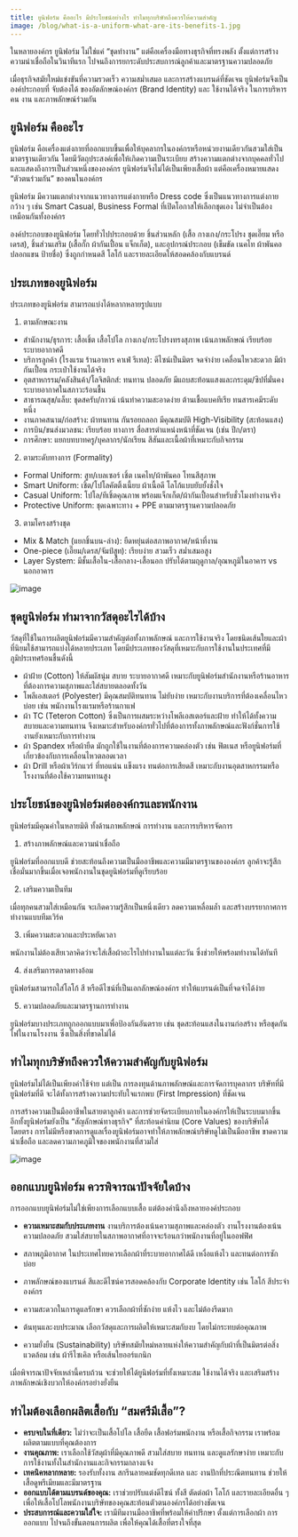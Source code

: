 ```yaml
---
title: ยูนิฟอร์ม คืออะไร มีประโยชน์อย่างไร ทำไมทุกบริษัทถึงควรให้ความสำคัญ
image: /blog/what-is-a-uniform-what-are-its-benefits-1.jpg
---
```


ในหลายองค์กร ยูนิฟอร์ม ไม่ใช่แค่ “ชุดทำงาน” แต่คือเครื่องมือทางธุรกิจที่ทรงพลัง ตั้งแต่การสร้างความน่าเชื่อถือในวินาทีแรก ไปจนถึงการยกระดับประสบการณ์ลูกค้าและมาตรฐานความปลอดภัย 

เมื่อธุรกิจสมัยใหม่แข่งขันที่ความรวดเร็ว ความสม่ำเสมอ และการสร้างแบรนด์ที่ชัดเจน ยูนิฟอร์มจึงเป็นองค์ประกอบที่ จับต้องได้ ของอัตลักษณ์องค์กร (Brand Identity) และ ใช้งานได้จริง ในการบริหารคน งาน และภาพลักษณ์ร่วมกัน

## ยูนิฟอร์ม คืออะไร

ยูนิฟอร์ม คือเครื่องแต่งกายที่ออกแบบขึ้นเพื่อให้บุคลากรในองค์กรหรือหน่วยงานเดียวกันสวมใส่เป็นมาตรฐานเดียวกัน โดยมีวัตถุประสงค์เพื่อให้เกิดความเป็นระเบียบ สร้างความแตกต่างจากบุคคลทั่วไป และแสดงถึงการเป็นส่วนหนึ่งขององค์กร ยูนิฟอร์มจึงไม่ได้เป็นเพียงเสื้อผ้า แต่คือเครื่องหมายแสดง “ตัวตนร่วมกัน” ของคนในองค์กร

ยูนิฟอร์ม มีความแตกต่างจากแนวทางการแต่งกายหรือ Dress code ซึ่งเป็นแนวทางการแต่งกายกว้าง ๆ เช่น Smart Casual, Business Formal ที่เปิดโอกาสให้เลือกชุดเอง ไม่จำเป็นต้องเหมือนกันทั้งองค์กร 

องค์ประกอบของยูนิฟอร์ม โดยทั่วไปประกอบด้วย ชิ้นส่วนหลัก (เสื้อ กางเกง/กระโปรง ชุดเอี๊ยม หรือเดรส), ชิ้นส่วนเสริม (เสื้อกั๊ก ผ้ากันเปื้อน แจ็กเก็ต), และอุปกรณ์ประกอบ (เข็มขัด เนคไท ผ้าพันคอ ปลอกแขน ป้ายชื่อ) ซึ่งถูกกำหนดสี โลโก้ และรายละเอียดให้สอดคล้องกับแบรนด์

## ประเภทของยูนิฟอร์ม

ประเภทของยูนิฟอร์ม สามารถแบ่งได้หลากหลายรูปแบบ

1) ตามลักษณะงาน

- สำนักงาน/ธุรการ: เสื้อเชิ้ต เสื้อโปโล กางเกง/กระโปรงทรงสุภาพ เน้นภาพลักษณ์ เรียบร้อย ระบายอากาศดี
- บริการลูกค้า (โรงแรม ร้านอาหาร คาเฟ่ รีเทล): ดีไซน์เป็นมิตร จดจำง่าย เคลื่อนไหวสะดวก มีผ้ากันเปื้อน กระเป๋าใช้งานได้จริง
- อุตสาหกรรม/คลังสินค้า/โลจิสติกส์: ทนทาน ปลอดภัย มีแถบสะท้อนแสงและกระดุม/ซิปที่มั่นคง ระบายอากาศในสภาวะร้อนชื้น
- สาธารณสุข/แล็บ: ชุดสครับ/กาวน์ เน้นทำความสะอาดง่าย ต้านเชื้อแบคทีเรีย ทนสารเคมีระดับหนึ่ง
- งานภาคสนาม/ก่อสร้าง: ผ้าทนทาน กันรอยถลอก มีคุณสมบัติ High-Visibility (สะท้อนแสง)
- การบิน/ขนส่งมวลชน: เรียบร้อย ทางการ สื่อสารตำแหน่งหน้าที่ชัดเจน (เช่น ปีก/ตรา)
- การศึกษา: แยกบทบาทครู/บุคลากร/นักเรียน สีสันและเนื้อผ้าที่เหมาะกับกิจกรรม

2) ตามระดับทางการ (Formality)

- Formal Uniform: สูท/เบลเซอร์ เชิ้ต เนคไท/ผ้าพันคอ โทนสีสุภาพ
- Smart Uniform: เชิ้ต/โปโลคัตติ้งเนี้ยบ ผ้าเนื้อดี โลโก้แบบยับยั้งชั่งใจ
- Casual Uniform: โปโล/ทีเชิ้ตคุณภาพ พร้อมแจ็กเก็ต/ผ้ากันเปื้อนสำหรับชั่วโมงทำงานจริง
- Protective Uniform: ชุดเฉพาะทาง + PPE ตามมาตรฐานความปลอดภัย

3) ตามโครงสร้างชุด

- Mix & Match (แยกชิ้นบน-ล่าง): ยืดหยุ่นต่อสภาพอากาศ/หน้าที่งาน
- One-piece (เอี๊ยม/เดรส/จัมป์สูท): เรียบง่าย สวมเร็ว สม่ำเสมอสูง
- Layer System: มีชั้นเสื้อใน-เสื้อกลาง-เสื้อนอก ปรับได้ตามฤดูกาล/อุณหภูมิในอาคาร vs นอกอาคาร

![image](/blog/what-is-a-uniform-what-are-its-benefits-2.jpg)

## ชุดยูนิฟอร์ม ทำมาจากวัสดุอะไรได้บ้าง

วัสดุที่ใช้ในการผลิตยูนิฟอร์มมีความสำคัญต่อทั้งภาพลักษณ์ และการใช้งานจริง โดยชนิดเส้นใยและผ้าที่นิยมใช้สามารถแบ่งได้หลายประเภท โดยมีประเภทของวัสดุที่เหมาะกับการใช้งานในประเทศที่มีภูมิประเทศร้อนชื้นดังนี้

- ผ้าฝ้าย (Cotton) ให้สัมผัสนุ่ม สบาย ระบายอากาศดี เหมาะกับยูนิฟอร์มสำนักงานหรือร้านอาหารที่ต้องการความสุภาพและใส่สบายตลอดทั้งวัน
- โพลีเอสเตอร์ (Polyester) มีคุณสมบัติทนทาน ไม่ยับง่าย เหมาะกับงานบริการที่ต้องเคลื่อนไหวบ่อย เช่น พนักงานโรงแรมหรือร้านกาแฟ
- ผ้า TC (Teteron Cotton) ซึ่งเป็นการผสมระหว่างโพลีเอสเตอร์และฝ้าย ทำให้ได้ทั้งความสบายและความทนทาน จึงเหมาะสำหรับองค์กรทั่วไปที่ต้องการทั้งภาพลักษณ์และฟังก์ชั่นการใช้งานยังเหมาะกับการทำงาน
- ผ้า Spandex หรือผ้ายืด มักถูกใช้ในงานที่ต้องการความคล่องตัว เช่น ฟิตเนส หรือยูนิฟอร์มที่เกี่ยวข้องกับการเคลื่อนไหวตลอดเวลา
- ผ้า Drill หรือผ้าเวิร์กแวร์ ที่ทอแน่น แข็งแรง ทนต่อการเสียดสี เหมาะกับงานอุตสาหกรรมหรือโรงงานที่ต้องใช้ความทนทานสูง 

## ประโยชน์ของยูนิฟอร์มต่อองค์กรและพนักงาน

ยูนิฟอร์มมีคุณค่าในหลายมิติ ทั้งด้านภาพลักษณ์ การทำงาน และการบริหารจัดการ

1. สร้างภาพลักษณ์และความน่าเชื่อถือ

ยูนิฟอร์มที่ออกแบบดี ช่วยสะท้อนถึงความเป็นมืออาชีพและความมีมาตรฐานขององค์กร ลูกค้าจะรู้สึกเชื่อมั่นมากขึ้นเมื่อเจอพนักงานในชุดยูนิฟอร์มที่ดูเรียบร้อย

2. เสริมความเป็นทีม

เมื่อทุกคนสวมใส่เหมือนกัน จะเกิดความรู้สึกเป็นหนึ่งเดียว ลดความเหลื่อมล้ำ และสร้างบรรยากาศการทำงานแบบทีมเวิร์ค

3. เพิ่มความสะดวกและประหยัดเวลา

พนักงานไม่ต้องเสียเวลาคิดว่าจะใส่เสื้อผ้าอะไรไปทำงานในแต่ละวัน ซึ่งช่วยให้พร้อมทำงานได้ทันที

4. ส่งเสริมการตลาดทางอ้อม

ยูนิฟอร์มสามารถใส่โลโก้ สี หรือดีไซน์ที่เป็นเอกลักษณ์องค์กร ทำให้แบรนด์เป็นที่จดจำได้ง่าย

5. ความปลอดภัยและมาตรฐานการทำงาน

ยูนิฟอร์มบางประเภทถูกออกแบบมาเพื่อป้องกันอันตราย เช่น ชุดสะท้อนแสงในงานก่อสร้าง หรือชุดกันไฟในงานโรงงาน ซึ่งเป็นสิ่งที่ขาดไม่ได้

## ทำไมทุกบริษัทถึงควรให้ความสำคัญกับยูนิฟอร์ม

ยูนิฟอร์มไม่ได้เป็นเพียงค่าใช้จ่าย แต่เป็น การลงทุนด้านภาพลักษณ์และการจัดการบุคลากร บริษัทที่มียูนิฟอร์มที่ดี จะได้ทั้งการสร้างความประทับใจแรกพบ (First Impression) ที่ชัดเจน 

การสร้างความเป็นมืออาชีพในสายตาลูกค้า และการช่วยจัดระเบียบภายในองค์กรให้เป็นระบบมากขึ้น อีกทั้งยูนิฟอร์มยังเป็น “สัญลักษณ์ทางธุรกิจ” ที่สะท้อนค่านิยม (Core Values) ของบริษัทได้โดยตรง การไม่มีหรือขาดการดูแลเรื่องยูนิฟอร์มอาจทำให้ภาพลักษณ์บริษัทดูไม่เป็นมืออาชีพ ขาดความน่าเชื่อถือ และลดความภาคภูมิใจของพนักงานที่สวมใส่

![image](/blog/what-is-a-uniform-what-are-its-benefits-3.jpg)

## ออกแบบยูนิฟอร์ม ควรพิจารณาปัจจัยใดบ้าง

การออกแบบยูนิฟอร์มไม่ใช่เพียงการเลือกแบบเสื้อ แต่ต้องคำนึงถึงหลายองค์ประกอบ

- **ความเหมาะสมกับประเภทงาน** งานบริการต้องเน้นความสุภาพและคล่องตัว งานโรงงานต้องเน้นความปลอดภัย สวมใส่สบายในสภาพอากาศที่อาจจะร้อนกว่าพนักงานที่อยู่ในออฟฟิศ

- สภาพภูมิอากาศ ในประเทศไทยควรเลือกผ้าที่ระบายอากาศได้ดี เหงื่อแห้งไว และทนต่อการซักบ่อย
- ภาพลักษณ์ของแบรนด์ สีและดีไซน์ควรสอดคล้องกับ Corporate Identity เช่น โลโก้ สีประจำองค์กร
- ความสะดวกในการดูแลรักษา ควรเลือกผ้าที่ซักง่าย แห้งไว และไม่ต้องรีดมาก
- ต้นทุนและงบประมาณ เลือกวัสดุและการผลิตให้เหมาะสมกับงบ โดยไม่กระทบต่อคุณภาพ
- ความยั่งยืน (Sustainability) บริษัทสมัยใหม่หลายแห่งให้ความสำคัญกับผ้าที่เป็นมิตรต่อสิ่งแวดล้อม เช่น ผ้ารีไซเคิล หรือเส้นใยออร์แกนิก

เมื่อพิจารณาปัจจัยเหล่านี้ครบถ้วน จะช่วยให้ได้ยูนิฟอร์มที่ทั้งเหมาะสม ใช้งานได้จริง และเสริมสร้างภาพลักษณ์เชิงบวกให้องค์กรอย่างยั่งยืน

## ทำไมต้องเลือกผลิตเสื้อกับ “สมศรีมีเสื้อ”?

- **ครบจบในที่เดียว:** ไม่ว่าจะเป็นเสื้อโปโล เสื้อยืด เสื้อฟอร์มพนักงาน หรือเสื้อกิจกรรม เราพร้อมผลิตตามแบบที่คุณต้องการ
- **งานคุณภาพ:** เราเลือกใช้วัสดุผ้าที่มีคุณภาพดี สวมใส่สบาย ทนทาน และดูแลรักษาง่าย เหมาะกับการใช้งานทั้งในสำนักงานและกิจกรรมกลางแจ้ง
- **เทคนิคหลากหลาย:** รองรับทั้งงาน สกรีนลายคมชัดทุกดีเทล และ งานปักที่ประณีตทนทาน ช่วยให้เสื้อดูพรีเมียมและมีมาตรฐาน
- **ออกแบบได้ตามแบรนด์ของคุณ:** เราช่วยปรับแต่งดีไซน์ ทั้งสี ตัดต่อผ้า โลโก้ และรายละเอียดอื่น ๆ เพื่อให้เสื้อโปโลพนักงานบริษัทของคุณสะท้อนตัวตนองค์กรได้อย่างชัดเจน
- **ประสบการณ์และความใส่ใจ:** เรามีทีมงานมืออาชีพที่พร้อมให้คำปรึกษา ตั้งแต่การเลือกผ้า การออกแบบ ไปจนถึงขั้นตอนการผลิต เพื่อให้คุณได้เสื้อที่ตรงใจที่สุด

